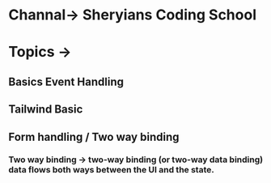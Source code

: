 # Channal-> Sheryians Coding School 

# Topics ->

## Basics Event Handling 

## Tailwind Basic

## Form handling / Two way binding
### Two way binding -> two-way binding (or two-way data binding) data flows both ways between the UI and the state.